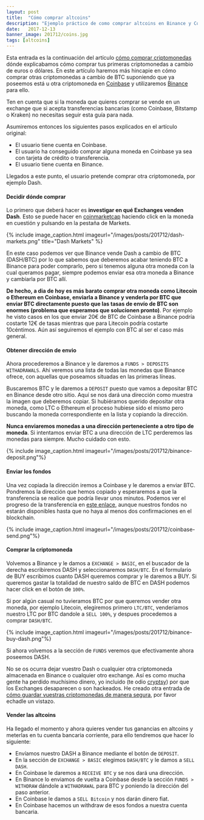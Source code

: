```yaml
---
layout: post
title:  "Cómo comprar altcoins"
description: "Ejemplo práctico de como comprar altcoins en Binance y Coinbase"
date:   2017-12-13
banner_image: 201712/coins.jpg
tags: [altcoins]
---
```


Esta entrada es la continuación del artículo [cómo comprar criptomonedas](../como-comprar-criptomonedas) dónde explicabamos cómo comprar tus primeras criptomonedas a cambio de euros o dólares. En este artículo haremos más hincapie en cómo comprar otras criptomonedas a cambio de BTC suponiendo que ya  poseemos está u otra criptomoneda en [Coinbase](https://www.coinbase.com/join/52f9eda19f27be821400004e) y utilizaremos [Binance](https://www.binance.com/) para ello.

Ten en cuenta que si la moneda que quieres comprar se vende en un exchange que si acepta transferencias bancarias (como Coinbase, Bitstamp o Kraken) no necesitas seguir esta guía para nada.

<!--more-->

Asumiremos entonces los siguientes pasos explicados en el artículo original:

* El usuario tiene cuenta en Coinbase.
* El usuario ha conseguido comprar alguna moneda en Coinbase ya sea con tarjeta de crédito o transferencia.
* El usuario tiene cuenta en Binance.


Llegados a este punto, el usuario pretende comprar otra criptomoneda, por ejemplo Dash.

#### Decidir dónde comprar

Lo primero que deberá hacer es **investigar en qué Exchanges venden Dash**. Esto se puede hacer en [coinmarketcap](https://coinmarketcap.com/currencies/dash/#markets) haciendo click en la moneda en cuestión y pulsando en la pestaña de Markets.

{% include image_caption.html imageurl="/images/posts/201712/dash-markets.png" title="Dash Markets" %}

En este caso podemos ver que Binance vende Dash a cambio de BTC (DASH/BTC) por lo que sabemos que deberemos acabar teniendo BTC a Binance para poder comprarlo, pero si tenemos alguna otra moneda con la cual queramos pagar, siempre podemos enviar esa otra moneda a Binance y cambiarla por BTC allí.

**De hecho, a dia de hoy es más barato comprar otra moneda como Litecoin o Ethereum en Coinbase, enviarla a Binance y venderla por BTC que enviar BTC directamente puesto que las tasas de envío de BTC son enormes (problema que esperamos que solucionen pronto)**. Por ejemplo he visto casos en los que enviar 20€ de BTC de Coinbase a Binance podría costarte 12€ de tasas mientras que para Litecoin podría costarte 10céntimos. Aún así seguiremos el ejemplo con BTC al ser el caso más general.

#### Obtener dirección de envio

Ahora procederemos a Binance y le daremos a `FUNDS > DEPOSITS WITHADRAWALS`. Ahí veremos una lista de todas las monedas que Binance ofrece, con aquellas que poseamos situadas en las primeras líneas.

Buscaremos BTC y le daremos a `DEPOSIT` puesto que vamos a depositar BTC en Binance desde otro sitio. Aquí se nos dará una dirección como muestra la imagen que deberemos copiar. Si hubiéramos querido depositar otra moneda, como LTC o Ethereum el proceso hubiese sido el mismo pero buscando la moneda correspondiente en la lista y copiando la dirección.

**Nunca enviaremos monedas a una dirección perteneciente a otro tipo de moneda**. Si intentamos enviar BTC a una dirección de LTC perderemos las monedas para siempre. Mucho cuidado con esto.

{% include image_caption.html imageurl="/images/posts/201712/binance-deposit.png"%}

#### Enviar los fondos

Una vez copiada la dirección iremos a Coinbase y le daremos a enviar BTC. Pondremos la dirección que hemos copiado y esperaremos a que la transferencia se realice que podría llevar unos minutos. Podemos ver el progreso de la transferencia en [este enlace](https://www.binance.com/userCenter/transactionHistory.html), aunque nuestros fondos no estarán disponibles hasta que no haya al menos dos confirmaciones en el blockchain.

{% include image_caption.html imageurl="/images/posts/201712/coinbase-send.png"%}

#### Comprar la criptomoneda

Volvemos a Binance y le damos a `EXCHANGE > BASIC`, en el buscador de la derecha escribiremos DASH y seleccionaremos `DASH/BTC`. En el formulario de BUY escribimos cuanto DASH queremos comprar y le daremos a BUY. Si queremos gastar la totalidad de nuestro saldo de BTC en DASH podemos hacer click en el botón de `100%`.

Si por algún casual no tuvieramos BTC por que queremos vender otra moneda, por ejemplo Litecoin, elegiremos primero `LTC/BTC`, venderiamos nuestro LTC por BTC dandole a `SELL 100%`, y despues procedemos a comprar `DASH/BTC`.

{% include image_caption.html imageurl="/images/posts/201712/binance-buy-dash.png"%}

Si ahora volvemos a la sección de `FUNDS` veremos que efectivamente ahora poseemos DASH.

No se os ocurra dejar vuestro Dash o cualquier otra criptomoneda almacenada en Binance o cualquier otro exchange. Así es como mucha gente ha perdido muchísimo dinero, yo incluido (te odio [cryptsy](http://www.cryptsysettlement.com/)) por que los Exchanges desaparecen o son hackeados. He creado otra entrada de [cómo guardar vuestras criptomonedas de manera segura](../como-guardar-criptomonedas/), por favor echadle un vistazo.

#### Vender las altcoins

Ha llegado el momento y ahora quieres vender tus ganancias en altcoins y meterlas en tu cuenta bancaria corriente, para ello tendremos que hacer lo siguiente:

* Envíamos nuestro DASH a Binance mediante el botón de `DEPOSIT`.
* En la sección de `EXCHANGE > BASIC` elegimos `DASH/BTC` y le damos a `SELL DASH`.
* En Coinbase le daremos a `RECEIVE BTC` y se nos dará una dirección.
* En Binance lo enviamos de vuelta a Coinbase desde la sección `FUNDS > WITHDRAW` dándole a `WITHADRAWAL` para BTC y poniendo la dirección del paso anterior.
* En Coinbase le damos a `SELL Bitcoin` y nos darán dinero fiat.
* En Coinbase hacemos un withdraw de esos fondos a nuestra cuenta bancaria.